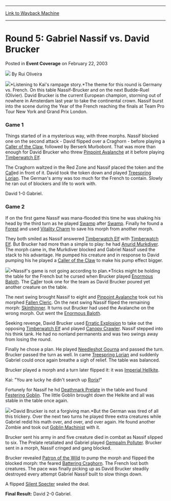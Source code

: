 
---
[Link to Wayback Machine](https://web.archive.org/web/20211023174243/https://magic.wizards.com/en/articles/archive/event-coverage/round-5-gabriel-nassif-vs-david-brucker-2003-02-22)

[_metadata_:author]:- "Rui Oliveira"
[_metadata_:description]:- "Listening to Kai's rampage story.The theme for this round is Germany vs. French. On this table Nassif-Brucker and on the next Budde-Ruel (Olivier). David Brucker is the current European champion, storming out of nowhere in Amsterdam last year to take the continental crown. Nassif burst into the scene during the Year of the French reaching the finals at Team Pro Tour New York"
[_metadata_:generator]:- "Drupal 7 (http://drupal.org)"
[_metadata_:node]:- "785996"
[_metadata_:publish_date]:- "2003-02-22"
[_metadata_:source]:- "div-main-content"
[_metadata_:title]:- "Round 5: Gabriel Nassif vs. David Brucker"
[_metadata_:wayback_capture_timestamp]:- "2021-10-23 17:42:43"
[_metadata_:wayback_raw_url]:- "https://web.archive.org/web/20211023174243id_/https://magic.wizards.com/en/articles/archive/event-coverage/round-5-gabriel-nassif-vs-david-brucker-2003-02-22"
[_metadata_:wayback_url]:- "https://magic.wizards.com/en/articles/archive/event-coverage/round-5-gabriel-nassif-vs-david-brucker-2003-02-22"
---


Round 5: Gabriel Nassif vs. David Brucker
=========================================



 Posted in **Event Coverage**
 on February 22, 2003 






![](https://media.magic.wizards.com/styles/auth_small/public/generic-avatar-150_103.png)
By Rui Oliveira











![](https://media.magic.wizards.com/image_legacy_migration/sideboard/images/gpsev03/a970.jpg)*Listening to Kai's rampage story.*The theme for this round is Germany vs. French. On this table Nassif-Brucker and on the next Budde-Ruel (Olivier). David Brucker is the current European champion, storming out of nowhere in Amsterdam last year to take the continental crown. Nassif burst into the scene during the Year of the French reaching the finals at Team Pro Tour New York and Grand Prix London.

### Game 1

Things started of in a mysterious way, with three morphs. Nassif blocked one on the second attack - David flipped over a Craghorn - before playing a [Caller of the Claw](https://gatherer.wizards.com/Pages/Card/Details.aspx?name=Caller+of+the+Claw), followed by Berserk Murbobont. That was more than enough for David Brucker who threw [Pinpoint Avalanche](https://gatherer.wizards.com/Pages/Card/Details.aspx?name=Pinpoint+Avalanche) at it before playing [Timberwatch Elf](https://gatherer.wizards.com/Pages/Card/Details.aspx?name=Timberwatch+Elf).

The Craghorn waltzed in the Red Zone and Nassif placed the token and the [Call](https://gatherer.wizards.com/Pages/Card/Details.aspx?name=Call)ed in front of it. David took the token down and played [Treespring Lorian](https://gatherer.wizards.com/Pages/Card/Details.aspx?name=Treespring+Lorian). The German's army was too much for the French to contain. Slowly he ran out of blockers and life to work with.

David 1-0 Gabriel.

### Game 2

If on the first game Nassif was mana-flooded this time he was shaking his head by the third turn as he played [Swamp](https://gatherer.wizards.com/Pages/Card/Details.aspx?name=Swamp) after [Swamp](https://gatherer.wizards.com/Pages/Card/Details.aspx?name=Swamp). Finally he found a [Forest](https://gatherer.wizards.com/Pages/Card/Details.aspx?name=Forest) and used [Vitality Charm](https://gatherer.wizards.com/Pages/Card/Details.aspx?name=Vitality+Charm) to save his morph from another morph.

They both smiled as Nassif answered [Timberwatch Elf](https://gatherer.wizards.com/Pages/Card/Details.aspx?name=Timberwatch+Elf) with [Timberwatch Elf](https://gatherer.wizards.com/Pages/Card/Details.aspx?name=Timberwatch+Elf). But Brucker had more than a simple to play: he had [Anurid Murkdiver](https://gatherer.wizards.com/Pages/Card/Details.aspx?name=Anurid+Murkdiver). The morph came in, the Murkdiver blocked and Gabriel Nassif used the stack to his advantage. He pumped his creature and in response to David pumping his he played a [Caller of the Claw](https://gatherer.wizards.com/Pages/Card/Details.aspx?name=Caller+of+the+Claw) to make his pump effect bigger. 

![](https://media.magic.wizards.com/image_legacy_migration/sideboard/images/gpsev03/a968.jpg)*Nassif's game is not going according to plan.*Tricks might be holding the table for the French but he cursed when Brucker played [Enormous Baloth](https://gatherer.wizards.com/Pages/Card/Details.aspx?name=Enormous+Baloth). The [Call](https://gatherer.wizards.com/Pages/Card/Details.aspx?name=Call)er took one for the team as David Brucker poured yet another creature on the table.

The next swing brought Nassif to eight and [Pinpoint Avalanche](https://gatherer.wizards.com/Pages/Card/Details.aspx?name=Pinpoint+Avalanche) took out his morphed [Fallen Cleric](https://gatherer.wizards.com/Pages/Card/Details.aspx?name=Fallen+Cleric). On the next swing Nassif fliped the remaining morph: [Skinthinner](https://gatherer.wizards.com/Pages/Card/Details.aspx?name=Skinthinner). It turns out Brucker had used the Avalanche on the wrong morph. Out went the [Enormous Baloth](https://gatherer.wizards.com/Pages/Card/Details.aspx?name=Enormous+Baloth).

Seeking revenge, David Brucker used [Erratic Explosion](https://gatherer.wizards.com/Pages/Card/Details.aspx?name=Erratic+Explosion) to take out the opposing [Timberwatch Elf](https://gatherer.wizards.com/Pages/Card/Details.aspx?name=Timberwatch+Elf) and played [Canopy Crawler](https://gatherer.wizards.com/Pages/Card/Details.aspx?name=Canopy+Crawler). Nassif stepped into his think tank. He had no nonland permanents and was two swings away from losing the round.

Finally he chose a plan. He played [Needleshot Gourna](https://gatherer.wizards.com/Pages/Card/Details.aspx?name=Needleshot+Gourna) and passed the turn. Brucker passed the turn as well. In came [Treespring Lorian](https://gatherer.wizards.com/Pages/Card/Details.aspx?name=Treespring+Lorian) and suddenly Gabriel could once again breathe a sigh of relief. The table was balanced.

Brucker played a morph and a turn later flipped it: it was [Imperial Hellkite](https://gatherer.wizards.com/Pages/Card/Details.aspx?name=Imperial+Hellkite). 

Kai: "You are lucky he didn't search up [Rorix](https://gatherer.wizards.com/Pages/Card/Details.aspx?name=Rorix)!"

Fortunely for Nassif he hd [Deathmark Prelate](https://gatherer.wizards.com/Pages/Card/Details.aspx?name=Deathmark+Prelate) in the table and found [Festering Goblin](https://gatherer.wizards.com/Pages/Card/Details.aspx?name=Festering+Goblin). The little Goblin brought down the Helkite and all was stable in the table once again.

![](https://media.magic.wizards.com/image_legacy_migration/sideboard/images/gpsev03/a967.jpg)*David Brucker is not a forgiving man.*But the German was tired of all this trickery. Over the next two turns he played three extra creatures while Gabriel redid his math over, and over, and over again. He found another Zombie and took out [Goblin Machinist](https://gatherer.wizards.com/Pages/Card/Details.aspx?name=Goblin+Machinist) with it.

Brucker sent his army in and five creature died in combat as Nassif slipped to six. The Prelate retaliated and Gabriel played [Gempalm Polluter](https://gatherer.wizards.com/Pages/Card/Details.aspx?name=Gempalm+Polluter). Brucker sent in a morph, Nassif cringed and gang blocked.

Brucker revealed [Patron of the Wild](https://gatherer.wizards.com/Pages/Card/Details.aspx?name=Patron+of+the+Wild) to pump the morph and flipped the blocked morph: the feared [Battering Craghorn](https://gatherer.wizards.com/Pages/Card/Details.aspx?name=Battering+Craghorn). The French lost both creatures. The pace was finally picking up as David Brucker steadily destroyed every attempt Gabriel Nassif built to slow things down.

A flipped [Silent Specter](https://gatherer.wizards.com/Pages/Card/Details.aspx?name=Silent+Specter) sealed the deal.

**Final Result:** David 2-0 Gabriel.







